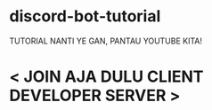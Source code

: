 # discord-bot-tutorial

TUTORIAL NANTI YE GAN, PANTAU YOUTUBE KITA!       


# < JOIN AJA DULU CLIENT DEVELOPER SERVER >
